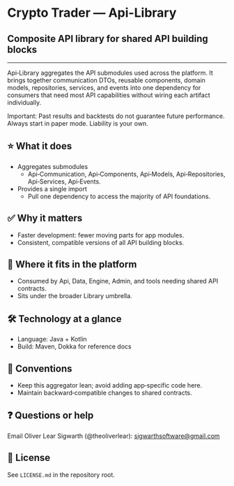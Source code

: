 # Crypto Trader — Api-Library
## Composite API library for shared API building blocks

---

Api‑Library aggregates the API submodules used across the platform. It brings
together communication DTOs, reusable components, domain models, repositories,
services, and events into one dependency for consumers that need most API
capabilities without wiring each artifact individually.

Important: Past results and backtests do not guarantee future performance.
Always start in paper mode. Liability is your own.

## ⭐️ What it does
- Aggregates submodules
  - Api‑Communication, Api‑Components, Api‑Models, Api‑Repositories,
    Api‑Services, Api‑Events.
- Provides a single import
  - Pull one dependency to access the majority of API foundations.

## ✅ Why it matters
- Faster development: fewer moving parts for app modules.
- Consistent, compatible versions of all API building blocks.

## 🔗 Where it fits in the platform
- Consumed by Api, Data, Engine, Admin, and tools needing shared API contracts.
- Sits under the broader Library umbrella.

## 🛠️ Technology at a glance
- Language: Java + Kotlin
- Build: Maven, Dokka for reference docs

## 📝 Conventions
- Keep this aggregator lean; avoid adding app‑specific code here.
- Maintain backward‑compatible changes to shared contracts.

## ❓ Questions or help
Email Oliver Lear Sigwarth (@theoliverlear): sigwarthsoftware@gmail.com

## 📄 License
See `LICENSE.md` in the repository root.
